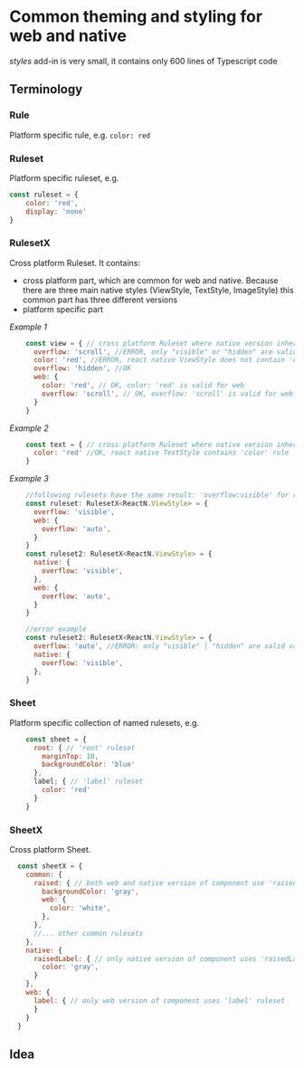 # Common theming and styling for web and native
*styles* add-in is very small, it contains only 600 lines of Typescript code

## Terminology

### Rule 
Platform specific rule, e.g. ```color: red```

### Ruleset
Platform specific ruleset, e.g. 
  ```js
  const ruleset = {
      color: 'red',
      display: 'none'
  }
  ```
### RulesetX
Cross platform Ruleset. It contains:
- cross platform part, which are common for web and native. Because there are three main native styles (ViewStyle, TextStyle, ImageStyle) this common part has three different versions
- platform specific part

*Example 1*
```js
    const view = { // cross platform Ruleset where native version inherits from react native ViewStyle
      overflow: 'scroll', //ERROR, only "visible" or "hidden" are valid values for react native ViewStyle
      color: 'red', //ERROR, react native ViewStyle does not contain 'color' rule property
      overflow: 'hidden', //OK
      web: {
        color: 'red', // OK, color: 'red' is valid for web
        overflow: 'scroll', // OK, overflow: 'scroll' is valid for web
      }
    } 
```
*Example 2*
```js
    const text = { // cross platform Ruleset where native version inherits from ReactNative.TextStyle
      color: 'red' //OK, react native TextStyle contains 'color' rule
    } 
```
*Example 3*
```js
    //following rulesets have the same result: 'overflow:visible' for react-native and 'overflow:auto' for web
    const ruleset: RulesetX<ReactN.ViewStyle> = {
      overflow: 'visible',
      web: {
        overflow: 'auto',
      }
    }
    const ruleset2: RulesetX<ReactN.ViewStyle> = {
      native: {
        overflow: 'visible',
      },
      web: {
        overflow: 'auto',
      }
    }

    //error example
    const ruleset2: RulesetX<ReactN.ViewStyle> = {
      overflow: 'auto', //ERROR: only "visible" | "hidden" are valid values for ReactN.ViewStyle['overflow'] rule
      native: {
        overflow: 'visible',
      },
    }
```

### Sheet
Platform specific collection of named rulesets, e.g.
```js
    const sheet = {
      root: { // 'root' ruleset
        marginTop: 10,
        backgroundColor: 'blue'
      },
      label; { // 'label' ruleset
        color: 'red'
      }
    }
```

### SheetX
Cross platform Sheet. 

```js
  const sheetX = {
    common: { 
      raised: { // both web and native version of component use 'raised' ruleset
        backgroundColor: 'gray',
        web: {
          color: 'white',
        },
      },
      //... other common rulesets
    },
    native: {
      raisedLabel: { // only native version of component uses 'raisedLabel' ruleset
        color: 'gray',
      }
    },
    web: { 
      label: { // only web version of component uses 'label' ruleset
      }
    }
  }
```

## Idea

